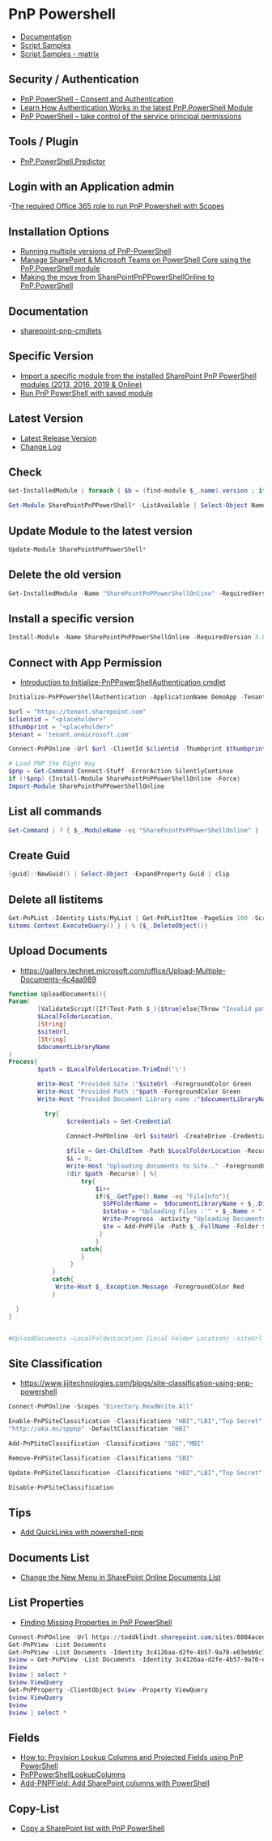 # PnP Powershell

- [Documentation](https://pnp.github.io/powershell/index.html)
- [Script Samples](https://pnp.github.io/script-samples/index.html)
- [Script Samples - matrix](https://pnp.github.io/script-samples/matrix.html)

## Security / Authentication 

- [PnP PowerShell - Consent and Authentication](https://www.agrenpoint.com/pnpps-consent-auth/)
- [Learn How Authentication Works in the latest PnP.PowerShell Module](https://dev.to/svarukala/introducing-the-new-pnp-powershell-based-on-net-core-3-1-and-learn-how-it-s-authentication-works-pn7)
- [PnP PowerShell – take control of the service principal permissions](https://gautamdsheth.wordpress.com/2021/09/06/pnp-powershell-take-control-of-the-service-principal-permissions/)

## Tools / Plugin

- [PnP.PowerShell.Predictor](https://github.com/anoopt/PnP.PowerShell.Predictor)

## Login with an Application admin

 -[The required Office 365 role to run PnP Powershell with Scopes](https://sharepoint-tricks.com/the-required-office-365-role-to-run-pnp-powershell-with-scopes/)

## Installation Options

- [Running multiple versions of PnP-PowerShell](https://blog.pixelmill.com/3718/running-multiple-versions-of-pnp-powershell/)
- [Manage SharePoint & Microsoft Teams on PowerShell Core using the PnP.PowerShell module](https://www.youtube.com/watch?v=732_mHRKfcw&feature=youtu.be)
- [Making the move from SharePointPnPPowerShellOnline to PnP.PowerShell](https://www.toddklindt.com/blog/Lists/Posts/Post.aspx?ID=881)

## Documentation

- [sharepoint-pnp-cmdlets](https://docs.microsoft.com/en-us/powershell/sharepoint/sharepoint-pnp/sharepoint-pnp-cmdlets?view=sharepoint-ps)

## Specific Version

- [Import a specific module from the installed SharePoint PnP PowerShell modules (2013, 2016, 2019 & Online)](http://blog.meenavalli.in/post/powershell-import-a-specific-module-from-the-installed-sharepoint-pnp-powershell-modules-2013-2016-2019-and-online)
- [Run PnP PowerShell with saved module](https://sharepoint-tricks.com/run-pnp-powershell-without-install-module/)

## Latest Version

- [Latest Release Version](https://github.com/SharePoint/PnP-PowerShell/releases/latest)
- [Change Log](https://github.com/SharePoint/PnP-PowerShell/blob/master/CHANGELOG.md)

## Check

```Powershell
Get-InstalledModule | foreach { $b = (find-module $_.name).version ; if ($b -ne $_.version) { Write-host "$($_.name) has an update from $($_.version) to $b" } }
```

```Powershell
Get-Module SharePointPnPPowerShell* -ListAvailable | Select-Object Name,Version | Sort-Object Version -Descending
```

## Update Module to the latest version

```Powershell
Update-Module SharePointPnPPowerShell*
```

## Delete the old version

```Powershell
Get-InstalledModule -Name "SharePointPnPPowerShellOnline" -RequiredVersion 3.8.1904.0 | Uninstall-Module
```

## Install a specific version

```Powershell
Install-Module -Name SharePointPnPPowerShellOnline -RequiredVersion 3.0.1808.1
```

## Connect with App Permission

- [Introduction to Initialize-PnPPowerShellAuthentication cmdlet](https://www.youtube.com/watch?v=QWY7AJ2ZQYI)

```Powershell
Initialize-PnPPowerShellAuthentication -ApplicationName DemoApp -Tenant tenant.onmicrosoft.com -Store CurrentUser

$url = "https://tenant.sharepoint.com"
$clientid = "<placeholder>"
$thumbprint = "<placeholder>"
$tenant = 'tenant.onmicrosoft.com'

Connect-PnPOnline -Url $url -ClientId $clientid -Thumbprint $thumbprint -Tenant $tenant
```

```Powershell
# Load PNP the Right Way
$pnp = Get-Command Connect-Stuff -ErrorAction SilentlyContinue
if (!$pnp) {Install-Module SharePointPnPPowerShellOnline -Force}
Import-Module SharePointPnPPowerShellOnline
```

## List all commands

```Powershell
Get-Command | ? { $_.ModuleName -eq "SharePointPnPPowerShellOnline" }
```

## Create Guid

```Powershell
[guid]::NewGuid() | Select-Object -ExpandProperty Guid | clip
```

## Delete all listitems 

```Powershell
Get-PnPList -Identity Lists/MyList | Get-PnPListItem -PageSize 100 -ScriptBlock { Param($items) 
$items.Context.ExecuteQuery() } | % {$_.DeleteObject()}
```

## Upload Documents

- https://gallery.technet.microsoft.com/office/Upload-Multiple-Documents-4c4aa989

```Powershell
function UploadDocuments(){
Param(
        [ValidateScript({If(Test-Path $_){$true}else{Throw "Invalid path given: $_"}})] 
        $LocalFolderLocation,
        [String] 
        $siteUrl,
        [String]
        $documentLibraryName
)
Process{
        $path = $LocalFolderLocation.TrimEnd('\')

        Write-Host "Provided Site :"$siteUrl -ForegroundColor Green
        Write-Host "Provided Path :"$path -ForegroundColor Green
        Write-Host "Provided Document Library name :"$documentLibraryName -ForegroundColor Green

          try{
                $credentials = Get-Credential
  
                Connect-PnPOnline -Url $siteUrl -CreateDrive -Credentials $credentials

                $file = Get-ChildItem -Path $LocalFolderLocation -Recurse
                $i = 0;
                Write-Host "Uploading documents to Site.." -ForegroundColor Cyan
                (dir $path -Recurse) | %{
                    try{
                        $i++
                        if($_.GetType().Name -eq "FileInfo"){
                          $SPFolderName =  $documentLibraryName + $_.DirectoryName.Substring($path.Length);
                          $status = "Uploading Files :'" + $_.Name + "' to Location :" + $SPFolderName
                          Write-Progress -activity "Uploading Documents.." -status $status -PercentComplete (($i / $file.length)  * 100)
                          $te = Add-PnPFile -Path $_.FullName -Folder $SPFolderName
                         }          
                        }
                    catch{
                    }
                 }
            }
            catch{
             Write-Host $_.Exception.Message -ForegroundColor Red
            }

  }
}


#UploadDocuments -LocalFolderLocation {Local Folder Location} -siteUrl {Site collection URL} -documentLibraryName {Document Library Name}
```

## Site Classification

- https://www.jijitechnologies.com/blogs/site-classification-using-pnp-powershell

```Powershell
Connect-PnPOnline -Scopes "Directory.ReadWrite.All"
```

```Powershell
Enable-PnPSiteClassification -Classifications "HBI","LBI","Top Secret" -UsageGuidelinesUrl ```
"http://aka.ms/sppnp" -DefaultClassification "HBI"
```

```Powershell
Add-PnPSiteClassification -Classifications "SBI","MBI"
```

```Powershell
Remove-PnPSiteClassification -Classifications "SBI"
```

```Powershell
Update-PnPSiteClassification -Classifications "HBI","LBI","Top Secret" -UsageGuidelinesUrl http://aka.ms/sppnp" -DefaultClassification "HBI"
```

```Powershell
Disable-PnPSiteClassification
```

## Tips

- [Add QuickLinks with powershell-pnp](https://sharepoint.stackexchange.com/questions/241689/add-quicklinks-with-powershell-pnp/241707#241707)

## Documents List

- [Change the New Menu in SharePoint Online Documents List](https://cann0nf0dder.wordpress.com/2019/03/24/programmatically-change-the-new-menu-in-sharepoint-online-using-powershell/)

## List Properties

- [Finding Missing Properties in PnP PowerShell](https://www.toddklindt.com/blog/Lists/Posts/Post.aspx?List=56f96349%2D3bb6%2D4087%2D94f4%2D7f95ff4ca81f&ID=851&Web=48e6fdd1%2D17db%2D4543%2Db2f9%2D6fc7185484fc)

```Powershell
Connect-PnPOnline -Url https://toddklindt.sharepoint.com/sites/8884aced -Credentials Me
Get-PnPView -List Documents
Get-PnPView -List Documents -Identity 3c4126aa-d2fe-4b57-9a70-e03ebb9c76ef
$view = Get-PnPView -List Documents -Identity 3c4126aa-d2fe-4b57-9a70-e03ebb9c76ef
$view
$view | select *
$view.ViewQuery
Get-PnPProperty -ClientObject $view -Property ViewQuery
$view.ViewQuery
$view
$view | select *
```

## Fields

- [How to: Provision Lookup Columns and Projected Fields using PnP PowerShell](https://coreyroth.com/2019/06/27/how-to-provision-lookup-columns-and-projected-fields-using-pnp-powershell/)
- [PnPPowerShellLookupColumns](https://github.com/coreyroth/PnPPowerShellLookupColumns)
- [Add-PNPField: Add SharePoint columns with PowerShell](https://sposcripts.com/add-sharepoint-columns-with-powershell/)

## Copy-List

- [Copy a SharePoint list with PnP PowerShell](https://techcommunity.microsoft.com/t5/microsoft-365-pnp-blog/copy-a-sharepoint-list-with-pnp-powershell/ba-p/3292722)

